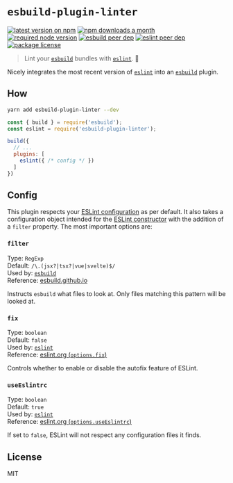 # `esbuild-plugin-linter`

[![latest version on npm](https://img.shields.io/npm/v/esbuild-plugin-linter)](https://www.npmjs.com/package/esbuild-plugin-linter)
[![npm downloads a month](https://img.shields.io/npm/dm/esbuild-plugin-linter)](https://www.npmjs.com/package/esbuild-plugin-linter)
[![required node version](https://img.shields.io/node/v/esbuild-plugin-linter)](https://github.com/nodejs/Release)
[![esbuild peer dep](https://img.shields.io/npm/dependency-version/esbuild-plugin-linter/peer/esbuild?label=esbuild%20peer%20dep)](https://github.com/evanw/esbuild)
[![eslint peer dep](https://img.shields.io/npm/dependency-version/esbuild-plugin-linter/peer/eslint?label=eslint%20peer%20dep)](https://github.com/eslint/eslint)
[![package license](https://img.shields.io/npm/l/esbuild-plugin-linter)](license)

> Lint your [`esbuild`](https://github.com/evanw/esbuild) bundles with [`eslint`](https://github.com/eslint/eslint). 🧐

Nicely integrates the most recent version of [`eslint`](https://github.com/eslint/eslint) into an [`esbuild`](https://github.com/evanw/esbuild) plugin.

## How

```bash
yarn add esbuild-plugin-linter --dev
```

```js
const { build } = require('esbuild');
const eslint = require('esbuild-plugin-linter');

build({
  // ...
  plugins: [
    eslint({ /* config */ })
  ]
})
```

## Config

This plugin respects your [ESLint configuration](https://eslint.org/docs/user-guide/configuring) as per default. It also takes a configuration object intended for the [ESLint constructor](https://eslint.org/docs/latest/developer-guide/nodejs-api#parameters) with the addition of a `filter` property. The most important options are:

### `filter`

Type: `RegExp`<br>
Default: `/\.(jsx?|tsx?|vue|svelte)$/`<br>
Used by: [`esbuild`](https://github.com/evanw/esbuild)<br>
Reference: [esbuild.github.io](https://esbuild.github.io/plugins/#on-load-options)

Instructs `esbuild` what files to look at. Only files matching this pattern will be looked at.

### `fix`

Type: `boolean`<br>
Default: `false`<br>
Used by: [`eslint`](https://github.com/eslint/eslint)<br>
Reference: [eslint.org (`options.fix`)](https://eslint.org/docs/latest/developer-guide/nodejs-api#parameters)<br>

Controls whether to enable or disable the autofix feature of ESLint.

### `useEslintrc`

Type: `boolean`<br>
Default: `true`<br>
Used by: [`eslint`](https://github.com/eslint/eslint)<br>
Reference: [eslint.org (`options.useEslintrc`)](https://eslint.org/docs/latest/developer-guide/nodejs-api#parameters)<br>

If set to `false`, ESLint will not respect any configuration files it finds.

## License

MIT
